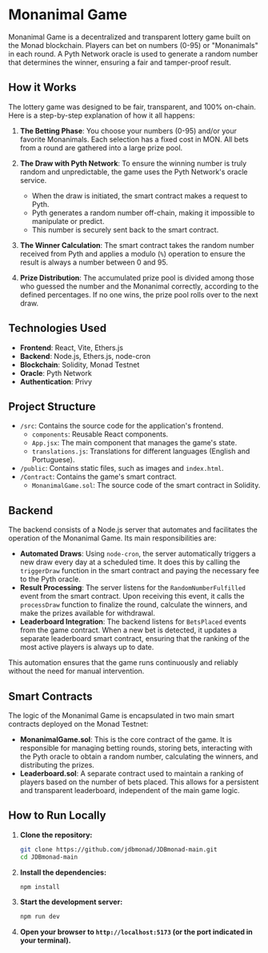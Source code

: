 # Monanimal Game

Monanimal Game is a decentralized and transparent lottery game built on the Monad blockchain. Players can bet on numbers (0-95) or "Monanimals" in each round. A Pyth Network oracle is used to generate a random number that determines the winner, ensuring a fair and tamper-proof result.

## How it Works

The lottery game was designed to be fair, transparent, and 100% on-chain. Here is a step-by-step explanation of how it all happens:

1.  **The Betting Phase**: You choose your numbers (0-95) and/or your favorite Monanimals. Each selection has a fixed cost in MON. All bets from a round are gathered into a large prize pool.

2.  **The Draw with Pyth Network**: To ensure the winning number is truly random and unpredictable, the game uses the Pyth Network's oracle service.
    * When the draw is initiated, the smart contract makes a request to Pyth.
    * Pyth generates a random number off-chain, making it impossible to manipulate or predict.
    * This number is securely sent back to the smart contract.

3.  **The Winner Calculation**: The smart contract takes the random number received from Pyth and applies a modulo (`%`) operation to ensure the result is always a number between 0 and 95.

4.  **Prize Distribution**: The accumulated prize pool is divided among those who guessed the number and the Monanimal correctly, according to the defined percentages. If no one wins, the prize pool rolls over to the next draw.

## Technologies Used

* **Frontend**: React, Vite, Ethers.js
* **Backend**: Node.js, Ethers.js, node-cron
* **Blockchain**: Solidity, Monad Testnet
* **Oracle**: Pyth Network
* **Authentication**: Privy

## Project Structure

* `/src`: Contains the source code for the application's frontend.
    * `components`: Reusable React components.
    * `App.jsx`: The main component that manages the game's state.
    * `translations.js`: Translations for different languages (English and Portuguese).
* `/public`: Contains static files, such as images and `index.html`.
* `/Contract`: Contains the game's smart contract.
    * `MonanimalGame.sol`: The source code of the smart contract in Solidity.

## Backend

The backend consists of a Node.js server that automates and facilitates the operation of the Monanimal Game. Its main responsibilities are:

* **Automated Draws**: Using `node-cron`, the server automatically triggers a new draw every day at a scheduled time. It does this by calling the `triggerDraw` function in the smart contract and paying the necessary fee to the Pyth oracle.
* **Result Processing**: The server listens for the `RandomNumberFulfilled` event from the smart contract. Upon receiving this event, it calls the `processDraw` function to finalize the round, calculate the winners, and make the prizes available for withdrawal.
* **Leaderboard Integration**: The backend listens for `BetsPlaced` events from the game contract. When a new bet is detected, it updates a separate leaderboard smart contract, ensuring that the ranking of the most active players is always up to date.

This automation ensures that the game runs continuously and reliably without the need for manual intervention.

## Smart Contracts

The logic of the Monanimal Game is encapsulated in two main smart contracts deployed on the Monad Testnet:

* **MonanimalGame.sol**: This is the core contract of the game. It is responsible for managing betting rounds, storing bets, interacting with the Pyth oracle to obtain a random number, calculating the winners, and distributing the prizes.
* **Leaderboard.sol**: A separate contract used to maintain a ranking of players based on the number of bets placed. This allows for a persistent and transparent leaderboard, independent of the main game logic.

## How to Run Locally

1.  **Clone the repository:**
    ```bash
    git clone https://github.com/jdbmonad/JDBmonad-main.git
    cd JDBmonad-main
    ```

2.  **Install the dependencies:**
    ```bash
    npm install
    ```

3.  **Start the development server:**
    ```bash
    npm run dev
    ```

4.  **Open your browser to `http://localhost:5173` (or the port indicated in your terminal).**
